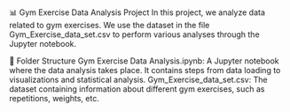 📊 Gym Exercise Data Analysis Project
In this project, we analyze data related to gym exercises. We use the dataset in the file Gym_Exercise_data_set.csv to perform various analyses through the Jupyter notebook.

📁 Folder Structure
Gym Exercise Data Analysis.ipynb: A Jupyter notebook where the data analysis takes place. It contains steps from data loading to visualizations and statistical analysis.
Gym_Exercise_data_set.csv: The dataset containing information about different gym exercises, such as repetitions, weights, etc.
